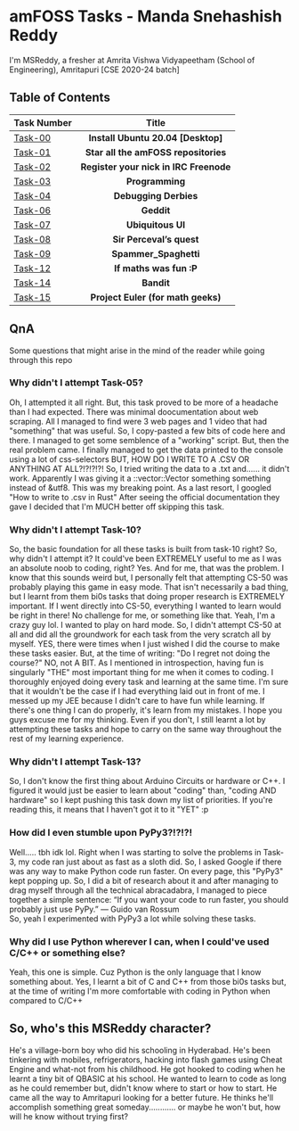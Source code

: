# **amFOSS Tasks - Manda Snehashish Reddy**
I'm MSReddy, a fresher at Amrita Vishwa Vidyapeetham (School of Engineering), Amritapuri [CSE 2020-24 batch]
## **Table of Contents**
| Task Number    | Title |     
| :------------- | :----------: |
| [Task-00](https://github.com/ashishreddy9000/amfoss-tasks/tree/main/task-00) | **Install Ubuntu 20.04 [Desktop]**  |
| [Task-01](https://github.com/ashishreddy9000/amfoss-tasks/tree/main/task-01) | **Star all the amFOSS repositories** |
| [Task-02](https://github.com/ashishreddy9000/amfoss-tasks/tree/main/task-02) | **Register your nick in IRC Freenode** |
| [Task-03](https://github.com/ashishreddy9000/amfoss-tasks/tree/main/task-03) | **Programming** |
| [Task-04](https://github.com/ashishreddy9000/amfoss-tasks/tree/main/task-04) | **Debugging Derbies** |
| [Task-06](https://github.com/ashishreddy9000/amfoss-tasks/tree/main/task-06) | **Geddit** |
| [Task-07](https://github.com/ashishreddy9000/amfoss-tasks/tree/main/task-07) | **Ubiquitous UI** |
| [Task-08](https://github.com/ashishreddy9000/amfoss-tasks/tree/main/task-08) | **Sir Perceval’s quest** |
| [Task-09](https://github.com/ashishreddy9000/amfoss-tasks/tree/main/task-09) | **Spammer_Spaghetti** |
| [Task-12](https://github.com/ashishreddy9000/amfoss-tasks/tree/main/task-12) | **If maths was fun :P** |
| [Task-14](https://github.com/ashishreddy9000/amfoss-tasks/tree/main/task-14) | **Bandit** |
| [Task-15](https://github.com/ashishreddy9000/amfoss-tasks/tree/main/task-15) | **Project Euler (for math geeks)** |\

## QnA
Some questions that might arise in the mind of the reader while going through this repo
### **Why didn't I attempt Task-05?**
Oh, I attempted it all right. But, this task proved to be more of a headache than I had expected. There was minimal doocumentation about web scraping. All I managed to find were 3 web pages and 1 video that had "something" that was useful. So, I copy-pasted a few bits of code here and there. I managed to get some semblence of a "working" script. But, then the real problem came. I finally managed to get the data printed to the console using a lot of css-selectors BUT, HOW DO I WRITE TO A .CSV OR ANYTHING AT ALL?!?!?!?! So, I tried writing the data to a .txt and...... it didn't work. Apparently I was giving it a ::vector::Vector something something instead of &utf8. This was my breaking point. As a last resort, I googled "How to write to .csv in Rust" After seeing the official documentation they gave I decided that I'm MUCH better off skipping this task.
### **Why didn't I attempt Task-10?**
So, the basic foundation for all these tasks is built from task-10 right? So, why didn't I attempt it? It could've been EXTREMELY useful to me as I was an absolute noob to coding, right? Yes. And for me, that was the problem. I know that this sounds weird but, I personally felt that attempting CS-50 was probably playing this game in easy mode.
That isn't necessarily a bad thing, but I learnt from them bi0s tasks that doing proper research is EXTREMELY important. If I went directly into CS-50, everything I wanted to learn would be right in there! No challenge for me, or something like that. Yeah, I'm a crazy guy lol. I wanted to play on hard mode. So,
I didn't attempt CS-50 at all and did all the groundwork for each task from the very scratch all by myself. YES, there were times when I just wished I did the course to make these tasks easier. But, at the time of writing: "Do I regret not doing the course?" NO, not A BIT.
As I mentioned in introspection, having fun is singularly "THE" most important thing for me when it comes to coding. I thoroughly enjoyed doing every task and learning at the same time. I'm sure that it wouldn't be the case if I had everything laid out in front of me. I messed up my JEE because I didn't care to have fun while learning. If there's one thing I can do properly, it's learn from my mistakes.
I hope you guys excuse me for my thinking. Even if you don't, I still learnt a lot by attempting these tasks and hope to carry on the same way throughout the rest of my learning experience.
### **Why didn't I attempt Task-13?**
So, I don't know the first thing about Arduino Circuits or hardware or C++. I figured it would just be easier to learn about "coding" than, "coding AND hardware" so I kept pushing this task down
my list of priorities. If you're reading this, it means that I haven't got it to it "YET" :p
### **How did I even stumble upon PyPy3?!?!?!**
Well..... tbh idk lol. Right when I was starting to solve the problems in Task-3, my code ran just about as fast as a sloth did. So, I asked Google if there was any way to make Python code run faster.
On every page, this "PyPy3" kept popping up. So, I did a bit of research about it and after managing to drag myself through all the technical abracadabra, I managed to piece together a simple sentence: “If you want your code to run faster, you should probably just use PyPy.” — Guido van Rossum\
So, yeah I experimented with PyPy3 a lot while solving these tasks.
### **Why did I use Python wherever I can, when I could've used C/C++ or something else?**
Yeah, this one is simple. Cuz Python is the only language that I know something about. Yes, I learnt a bit of C and C++ from those bi0s tasks but, at the time of writing I'm more comfortable with coding in Python when compared to C/C++
## **So, who's this MSReddy character?**
He's a village-born boy who did his schooling in Hyderabad. He's been tinkering with mobiles, refrigerators, hacking into flash games using Cheat Engine and what-not from his childhood. He got hooked to coding when he learnt a tiny bit of QBASIC at his school. He wanted to learn to code as long as he could remember but, didn't know where to start or how to start. He came all the way to Amritapuri looking for a better future. He thinks he'll accomplish something great someday............ or maybe he won't but, how will he know without trying first?
